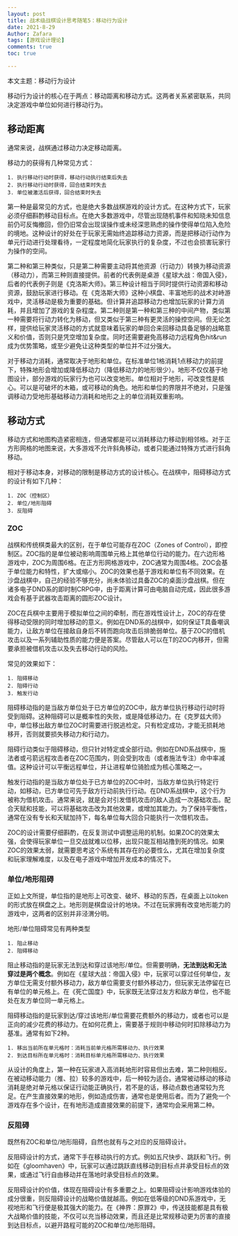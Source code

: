 ```yaml
---
layout: post
title: 战术级战棋设计思考随笔5：移动行为设计
date: 2021-8-29
Author: Zafara
tags: [游戏设计理论]
comments: true
toc: true

---
```


本文主题：移动行为设计

 

移动行为设计的核心在于两点：移动距离和移动方式。这两者关系紧密联系，共同决定游戏中单位如何进行移动行为。

## 移动距离

通常来说，战棋通过移动力决定移动距离。

移动力的获得有几种常见方式：

 	1. 执行移动行动时获得，移动行动执行结束后失去
 	2. 执行移动行动时获得，回合结束时失去
 	3. 单位被激活后获得，回合结束时失去

第一种是最常见的方式，也是绝大多数战棋游戏的设计方式。在这种方式下，玩家必须仔细斟酌移动目标点。在绝大多数游戏中，尽管出现随机事件和知晓未知信息前仍可反悔撤回，但仍旧常会出现误操作或未经深思熟虑的操作使得单位陷入危险的境地。这种设计的好处在于玩家无需始终追踪移动力资源，而是把移动行动作为单元行动进行处理看待，一定程度地简化玩家执行的复杂度，不过也会损害玩家行为操作的空间。

第二种和第三种类似，只是第二种需要主动将其他资源（行动力）转换为移动资源（移动力），而第三种则直接提供。前者的代表例是桌游《星球大战：帝国入侵》，后者的代表例子则是《克洛斯大师》。第三种设计相当于同时提供行动资源和移动资源，鼓励玩家进行移动。在《克洛斯大师》这种小棋盘、丰富地形的战术对峙游戏中，灵活移动是极为重要的基础。但计算并追踪移动力也增加玩家的计算力消耗，并且增加了游戏的复杂程度。第二种则是第一种和第三种的中间产物，类似第一种需要将行动力转化为移动，但又类似于第三种有更灵活的操控空间。但无论怎样，提供给玩家灵活移动的方式就意味着玩家的单回合来回移动具备足够的战略意义和价值，否则只是凭空增加复杂度。同时还需要避免高移动力远程角色hit&run成为优势策略，或至少避免让这种类型的单位并不过分强大。

对于移动力消耗，通常取决于地形和单位。在标准单位1格消耗1点移动力的前提下，特殊地形会增加或降低移动力（降低移动力的地形很少）。地形不仅仅基于地图设计，部分游戏的玩家行为也可以改变地形。单位相对于地形，可改变性是核心。可以是可破坏的木箱，或可移动的角色。地形和单位的界限并不绝对，只是强调移动力受地形基础移动力消耗和地形之上的单位消耗双重影响。

## 移动方式

移动方式和地图构造紧密相连，但通常都是可以消耗移动力移动到相邻格。对于正方形网格的地图来说，大多游戏不允许斜角移动，或者只能通过特殊方式进行斜角移动。

相对于移动本身，对移动的限制是移动方式的设计核心。在战棋中，阻碍移动方式的设计有如下几种：

 	1. ZOC（控制区）
 	2. 单位/地形阻碍
 	3. 反阻碍

### ZOC

战棋和传统棋类最大的区别，在于单位可能存在ZOC（Zones of Control），即控制区。ZOC指的是单位被动影响周围单元格上其他单位行动的能力。在六边形格游戏中，ZOC为周围6格。在正方形网格游戏中，ZOC通常为周围4格。ZOC会基于单位能力和特性，扩大或缩小。ZOC的效果也基于游戏和单位有不同效果。在沙盘战棋中，自己的经验不够充分，尚未体验过具备ZOC的桌面沙盘战棋。但在诸多电子DND系的即时制CRPG中，由于距离计算可由电脑自动完成，因此很多游戏会有基于武器攻击距离的圆形ZOC设计。

ZOC在兵棋中主要用于模拟单位之间的牵制，而在游戏性设计上，ZOC的存在使得移动受限的同时增加移动的意义。例如在DND系的战棋中，如何保证T具备嘲讽能力，让敌方单位在接敌自身后不转而跑向攻击后排脆弱单位。基于ZOC的借机攻击以及一系列辅助性质的能力便是答案。尽管敌人可以在T的ZOC内移开，但需要承担被借机攻击以及失去移动行动的风险。

常见的效果如下：

 	1. 阻碍移动
 	2. 阻碍行动
 	3. 触发行动

阻碍移动指的是当敌方单位处于已方单位的ZOC中，敌方单位执行移动行动时将受到阻碍。这种阻碍可以是概率性的失败，或是降低移动力。在《克罗兹大师》中，单位移出敌方单位ZOC时需要进行脱逃检定。只有检定成功，才能无损耗地移开，否则就要损失移动力和行动力。

阻碍行动类似于阻碍移动，但只针对特定或全部行动。例如在DND系战棋中，施法者或弓箭远程攻击者在ZOC范围内，则会受到攻击（或者施法专注）命中率减值。这种设计可以平衡远程单位，并让进程单位骑脸成为核心策略之一。

触发行动指的是当敌方单位处于已方单位的ZOC中时，当敌方单位执行特定行动，如移动，已方单位可先于敌方行动前执行行动。在DND系战棋中，这个行为被称为借机攻击。通常来说，就是会对引发借机攻击的敌人造成一次基础攻击。配合天赋和技能，可以将基础攻击改为其他效果，或增加其能力。为了保持平衡性，通常在没有专长和天赋加持下，每名单位每大回合只能执行一次借机攻击。

ZOC的设计需要仔细斟酌，在反复测试中调整运用的机制。如果ZOC的效果太强，会使得玩家单位一旦交战就难以位移，出现只能互相站撸到死的情况。如果ZOC的效果太弱，就需要思考这个系统有其存在的必要性么，尤其在增加复杂度和玩家理解难度，以及在电子游戏中增加开发成本的情况下。

### 单位/地形阻碍

正如上文所提，单位指的是地形上可改变、破坏、移动的东西，在桌面上以token的形式放在棋盘之上。地形则是棋盘设计的地块。不过在玩家拥有改变地形能力的游戏中，这两者的区别并非泾渭分明。

地形/单位阻碍常见有两种类型

 	1. 阻止移动
 	2. 阻碍移动

阻止移动指的是玩家无法到达和穿过该地形/单位。但需要明确，**无法到达和无法穿过是两个概念**。例如在《星球大战：帝国入侵》中，玩家可以穿过任何单位，友方单位无需支付额外移动力，敌方单位需要支付额外移动力，但玩家无法停留在已有单位的单元格上。在《死亡国度》中，玩家既无法穿过友方和敌方单位，也不能处在友方单位同一单元格上。

阻碍移动指的是玩家到达/穿过该地形/单位需要花费额外的移动力，或者也可以是正向的减少花费的移动力。在如何花费上，需要基于规则中移动何时扣除移动力为基准。通常有如下2种。

 	1. 移出当前所在单元格时：消耗当前单元格所需移动力、执行效果
 	2. 到达目标所在单元格时：消耗目标单元格所需移动力、执行效果

从设计的角度上，第一种在玩家进入高消耗地形时容易但出去难，第二种则相反。在被动移动能力（推、拉）较多的游戏中，后一种较为适合。通常被动移动的移动消耗是绝对单元格以保证行动能正确执行，若不是的话，移动点数也通常较为充足。在产生直接效果的地形，例如造成伤害，通常也是使用后者。而为了避免一个游戏存在多个设计，在有地形造成直接效果的前提下，通常均会采用第二种。

### 反阻碍

既然有ZOC和单位/地形阻碍，自然也就有与之对应的反阻碍设计。

反阻碍设计的方式，通常下手在移动执行的方式。例如五尺快步、跳跃和飞行。例如在《gloomhaven》中，玩家可以通过跳跃直线移动到目标点并承受目标点的效果，或通过飞行自由移动并在落地时承受目标点的效果。

反阻碍设计的价值，体现在阻碍设计有多重要之上。如果阻碍设计影响游戏体验的成分很重，则反阻碍设计的战略价值就越高。例如在低等级的DND系游戏中，无视地形和飞行便是极其强大的能力。在《神界：原罪2》中，传送技能都是具有极大战略价值的技能，不仅可以充当移动效果，而且还是比常规移动更为厉害的直接到达目标点，以避开路程可能的ZOC和单位/地形阻碍。
